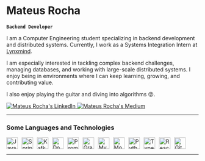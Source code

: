# Mateus Rocha 

**`Backend Developer`**

I am a Computer Engineering student specializing in backend development and distributed systems. Currently, I work as a Systems Integration Intern at [Lynxmind](https://www.lynxmind.com/).

I am especially interested in tackling complex backend challenges, managing databases, and working with large-scale distributed systems. I enjoy being in environments where I can keep learning, growing, and contributing value.

I also enjoy playing the guitar and diving into algorithms :stuck_out_tongue:.






<p align="left">
    <a href="https://www.linkedin.com/in/mateusanroc/">
        <img 
            alt="Mateus Rocha's LinkedIn" 
            title="Mateus Rocha's LinkedIn" 
            src="https://img.shields.io/badge/linkedin-%230077B5.svg?style=for-the-badge&logo=linkedin&logoColor=white"
        />
    </a>
    <a href="https://medium.com/@matnrocha">
        <img 
            alt="Mateus Rocha's Medium" 
            title="Mateus Rocha's Medium" 
            src="https://img.shields.io/badge/Medium-12100E?style=for-the-badge&logo=medium&logoColor=white"
        />
    </a>
</p>


---

### Some Languages and Technologies

<div style="display: flex; flex-wrap: wrap; gap: 10px; align-items: center;">
    <img alt="Java" title="Java" width="30px" src="https://cdn.jsdelivr.net/gh/devicons/devicon@latest/icons/java/java-original.svg" />
    <img alt="Spring" title="Spring" width="30px" src="https://cdn.jsdelivr.net/gh/devicons/devicon@latest/icons/spring/spring-original-wordmark.svg" />
    <img alt="Kafka" title="Kafka" width="30px" src="https://cdn.jsdelivr.net/gh/devicons/devicon@latest/icons/apachekafka/apachekafka-original-wordmark.svg" />
    <img alt="Docker" title="Docker" width="30px" src="https://cdn.jsdelivr.net/gh/devicons/devicon@latest/icons/docker/docker-plain-wordmark.svg" />
    <img alt="Prometheus" title="Prometheus" width="30px" src="https://cdn.jsdelivr.net/gh/devicons/devicon@latest/icons/prometheus/prometheus-plain-wordmark.svg" />
    <img alt="Grafana" title="Grafana" width="30px" src="https://cdn.jsdelivr.net/gh/devicons/devicon@latest/icons/grafana/grafana-plain-wordmark.svg" />
    <img alt="MySQL" title="MySQL" width="30px" src="https://cdn.jsdelivr.net/gh/devicons/devicon@latest/icons/mysql/mysql-plain-wordmark.svg" />
    <img alt="MongoDB" title="MongoDB" width="30px"  src="https://cdn.jsdelivr.net/gh/devicons/devicon@latest/icons/mongodb/mongodb-plain-wordmark.svg" />
    <img alt="Python" title="Python" width="30px" src="https://cdn.jsdelivr.net/gh/devicons/devicon@latest/icons/python/python-original.svg" />
    <img alt="TypeScript" title="TypeScript" width="30px" src="https://cdn.jsdelivr.net/gh/devicons/devicon@latest/icons/typescript/typescript-original.svg" />
    <img alt="React" title="React" width="30px" src="https://cdn.jsdelivr.net/gh/devicons/devicon@latest/icons/react/react-original.svg" />
    <img alt="Git" title="Git" width="30px" src="https://cdn.jsdelivr.net/gh/devicons/devicon@latest/icons/git/git-original.svg" />
</div>

---


<!-- ### 📊 Estatísticas

<p>
  <img 
    align="left" 
    alt="GitHub Stats" 
    height="200" 
    style="padding-right: 10px;" 
    src="https://github-readme-stats.vercel.app/api?username=matnrocha&show_icons=true&theme=tokyonight&include_all_commits=true&locale=pt-br" 
  />

<img 
      align="left" 
      alt="GitHub Stats" 
      height="200" 
      src="https://github-readme-stats.vercel.app/api/top-langs/?username=matnrocha&theme=tokyonight&layout=compact&custom_title=Tecnologias&langs_count=9" 
  />

</p> -->
